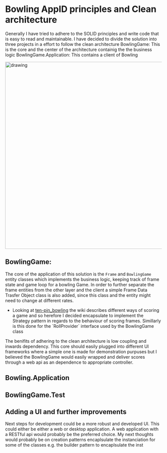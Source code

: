 ﻿# Bowling AppID principles and Clean architecture

Generally I have tried to adhere to the SOLID principles and write code that is easy to read and maintainable.
I have decided to divide the solution into three projects in a effort to follow the clean architecture
BowlingGame: This is the core and the center of the architecture containig the the business logic
BowlingGame.Application: This contains a client of Bowling


<img src="https://miro.medium.com/v2/resize:fit:1400/1*0u-ekVHFu7Om7Z-VTwFHvg.png" alt="drawing" width="600"/>

## BowlingGame:
The core of the application of this solution is the `Frame` and `BowlingGame` entity classes which implements the business logic, keeping track of frame state and game loop for a bowling Game.
In order to further separate the frame entities from the other layer and the client a simple Frame Data Trasfer Object class is also added, since this class and
the entity might need to change at different rates.
* Looking at [ten-pin_bowling](https://en.wikipedia.org/wiki/Ten-pin_bowling) the wiki describes different ways of scoring a game and so herefore I decided encapsulate to implement the Strategy pattern in regards to the behaviour of scoring frames. 
Simillarly is this done for the ´RollProvider´ interface used by the BowlingGame class

The benifits of adhering to the clean architecture is low coupling and inwards dependency. This core should easily plugged into different
UI frameworks where a simple one is made for demonstration purpuses but I believed the BowlingGame would easily wrapped and
deliver scores through a web api as an dependence to appropriate controller.

## Bowling.Application

## BowlingGame.Test




## Adding a UI and further improvements

Next steps for development could be a more robust and developed UI. This could either be either a web or desktop application. A web application with a RESTful api would probably be the preferred choice.
My next thoughts would probably be on creation patterns encaplsulate the instanciation for some of the classes e.g. the builder pattern to encaplsulate the inst
